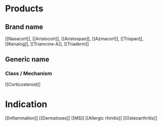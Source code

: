# Products

## Brand name
[[Nasacort]], [[Aristocort]], [[Aristospan]], [[Azmacort]], [[Trispan]], [[Kenalog]], [[Triamcine-A]], [[Triaderm]]

## Generic name


### Class / Mechanism
[[Corticosteroid]]

# Indication
[[Inflammation]]
[[Dermatoses]]
[[MS]]
[[Allergic rhinitis]]
[[Osteoarthritis]]